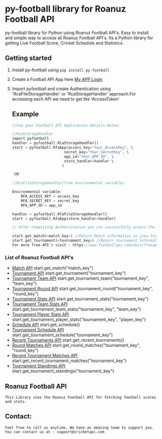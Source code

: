 # py-football library for Roanuz Football API
py-football library for Python using Roanuz Football API's.  Easy to install and simple way to access all Roanuz Football API's. Its a Python library for getting Live Football Score, Cricket Schedule and Statistics.


## Getting started
1. Install py-football using `pip install py-football`

2. Create a Football API App here [My APP Login](https://www.footballapi.com/login/?next=/apps/)

1. Import pyfootball and create Authentication using 'RcaFileStorageHandler' or 'RcaStorageHandler' approach.For accessing each API we need to get the 'AccessToken' 

    ## Example

    ```rust
    //Use your Football API Application details below.

    //RcaStorageHandler
    import pyfootball
    handler = pyfootball.RcaStorageHandler()
    start = pyfootball.RfaApp(access_key="Your_AccessKey", \
                            secret_key="Your_SecretKey", \
                            app_id="Your_APP_ID", \
                            store_handler=handler \
                           )

    'OR'

    //RcaFileStorageHandler(from environmental variable)

    Environmental variable:
        RFA_ACCESS_KEY = access_key
        RFA_SECRET_KEY = secret_key
        RFA_APP_ID = app_id

    handler = pyfootball.RfaFileStorageHandler()
    start = pyfootball.RfaApp(store_handler=handler)

    // After Completing Authentication you can successfully access the API's.

    start.get_match(<match_key>) //Return Match information in json format
    start.get_tournament(<tournament_key>) //Return tournament information in json format
    For more free API's visit : https://www.footballapi.com/docs/freeapi/
    ```


 ### List of Roanuz Football API's

* [Match API](https://www.footballapi.com/docs/Core-API/Match-API/)  start.get_match("match_key")
* [Tournament API](https://www.footballapi.com/docs/Core-API/Tournament-API/) start.get_tournament("tournament_key")
* [Tournament Team API](https://www.footballapi.com/docs/Core-API/Tournamant-Team-API/)  start.get_tournament_team("tournament_key", "team_key")
* [Tournament Round API](https://www.footballapi.com/docs/Core-API/Tournament-Round-API/)  start.get_tournament_round("tournament_key", "round_key")
* [Tournament Stats API](https://www.footballapi.com/docs/Core-API/Tournament-Stats-API/)  start.get_tournament_stats("tournament_key")
* [Tournament Team Stats API](https://www.footballapi.com/docs/Core-API/Tournament-Team-Stats-API/)  start.get_tournament_team_stats("tournament_key", "team_key")
* [Tournament Player Stats API](https://www.footballapi.com/docs/Core-API/Tournament-Player-Stats-API/)  start.get_tournament_player_stats("tournament_key", "player_key")
* [Schedule API](https://www.footballapi.com/docs/Core-API/Schedule-API/)  start.get_schedule()
* [Tournament Schedule API](https://www.footballapi.com/docs/Core-API/Tournament-Schedule-API/)  start.get_tournament_schedule("tournament_key")
* [Recent Tournaments API](https://www.footballapi.com/docs/Core-API/Recent-Tournaments-API/)  start.get_recent_tournaments()
* [Round Matches API](https://www.footballapi.com/docs/Core-API/Round-Matches-API/)  start.get_round_matches("tournament_key", "round_key")
* [Recent Tournament Matches API](https://www.footballapi.com/docs/Core-API/Recent-Tournament-Matches-API/)  start.get_recent_tournament_matches("tournament_key")
* [Tournament Standings API](https://www.footballapi.com/docs/Core-API/Tournament-Standings-API/)  start.get_tournament_standings("tournament_key")

 ## Roanuz Football API 
	This Library uses the Roanuz Football API for fetching football scores and stats.

 ## Contact:
    Feel free to call us anytime, We have an amazing team to support you.
    You can contact us at : support@cricketapi.com
